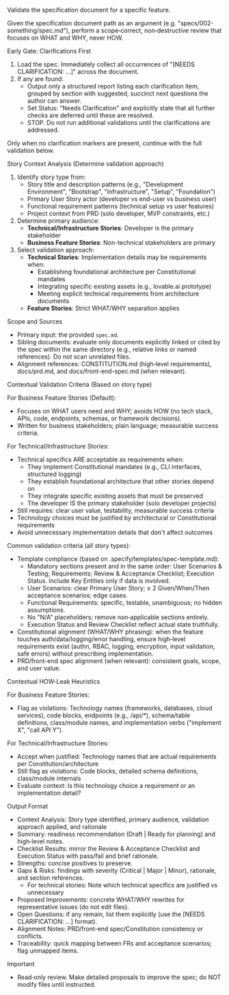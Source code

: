 Validate the specification document for a specific feature.

Given the specification document path as an argument (e.g.
"specs/002-something/spec.md"), perform a scope‑correct, non‑destructive review
that focuses on WHAT and WHY, never HOW.

Early Gate: Clarifications First

1. Load the spec. Immediately collect all occurrences of "[NEEDS CLARIFICATION:
   …]" across the document.
2. If any are found:
   - Output only a structured report listing each clarification item, grouped by
     section with suggested, succinct next questions the author can answer.
   - Set Status: "Needs Clarification" and explicitly state that all further
     checks are deferred until these are resolved.
   - STOP. Do not run additional validations until the clarifications are
     addressed.

Only when no clarification markers are present, continue with the full
validation below.

Story Context Analysis (Determine validation approach)

1. Identify story type from:
   - Story title and description patterns (e.g., "Development Environment",
     "Bootstrap", "Infrastructure", "Setup", "Foundation")
   - Primary User Story actor (developer vs end-user vs business user)
   - Functional requirement patterns (technical setup vs user features)
   - Project context from PRD (solo developer, MVP constraints, etc.)
2. Determine primary audience:
   - **Technical/Infrastructure Stories**: Developer is the primary stakeholder
   - **Business Feature Stories**: Non-technical stakeholders are primary
3. Select validation approach:
   - **Technical Stories**: Implementation details may be requirements when:
     - Establishing foundational architecture per Constitutional mandates
     - Integrating specific existing assets (e.g., lovable.ai prototype)
     - Meeting explicit technical requirements from architecture documents
   - **Feature Stories**: Strict WHAT/WHY separation applies

Scope and Sources

- Primary input: the provided `spec.md`.
- Sibling documents: evaluate only documents explicitly linked or cited by the
  spec within the same directory (e.g., relative links or named references). Do
  not scan unrelated files.
- Alignment references: CONSTITUTION.md (high‑level requirements), docs/prd.md,
  and docs/front-end-spec.md (when relevant).

Contextual Validation Criteria (Based on story type)

For Business Feature Stories (Default):

- Focuses on WHAT users need and WHY; avoids HOW (no tech stack, APIs, code,
  endpoints, schemas, or framework decisions).
- Written for business stakeholders; plain language; measurable success
  criteria.

For Technical/Infrastructure Stories:

- Technical specifics ARE acceptable as requirements when:
  - They implement Constitutional mandates (e.g., CLI interfaces, structured
    logging)
  - They establish foundational architecture that other stories depend on
  - They integrate specific existing assets that must be preserved
  - The developer IS the primary stakeholder (solo developer projects)
- Still requires: clear user value, testability, measurable success criteria
- Technology choices must be justified by architectural or Constitutional
  requirements
- Avoid unnecessary implementation details that don't affect outcomes

Common validation criteria (all story types):

- Template compliance (based on .specify/templates/spec-template.md):
  - Mandatory sections present and in the same order: User Scenarios & Testing;
    Requirements; Review & Acceptance Checklist; Execution Status. Include Key
    Entities only if data is involved.
  - User Scenarios: clear Primary User Story; ≥ 2 Given/When/Then acceptance
    scenarios; edge cases.
  - Functional Requirements: specific, testable, unambiguous; no hidden
    assumptions.
  - No "N/A" placeholders; remove non‑applicable sections entirely.
  - Execution Status and Review Checklist reflect actual state truthfully.
- Constitutional alignment (WHAT/WHY phrasing): when the feature touches
  auth/data/logging/error handling, ensure high‑level requirements exist (authn,
  RBAC, logging, encryption, input validation, safe errors) without prescribing
  implementation.
- PRD/front-end spec alignment (when relevant): consistent goals, scope, and
  user value.

Contextual HOW‑Leak Heuristics

For Business Feature Stories:

- Flag as violations: Technology names (frameworks, databases, cloud services),
  code blocks, endpoints (e.g., /api/\*), schema/table definitions, class/module
  names, and implementation verbs ("implement X", "call API Y").

For Technical/Infrastructure Stories:

- Accept when justified: Technology names that are actual requirements per
  Constitution/architecture
- Still flag as violations: Code blocks, detailed schema definitions,
  class/module internals
- Evaluate context: Is this technology choice a requirement or an implementation
  detail?

Output Format

- Context Analysis: Story type identified, primary audience, validation approach
  applied, and rationale
- Summary: readiness recommendation (Draft | Ready for planning) and high‑level
  notes.
- Checklist Results: mirror the Review & Acceptance Checklist and Execution
  Status with pass/fail and brief rationale.
- Strengths: concise positives to preserve.
- Gaps & Risks: findings with severity (Critical | Major | Minor), rationale,
  and section references.
  - For technical stories: Note which technical specifics are justified vs
    unnecessary
- Proposed Improvements: concrete WHAT/WHY rewrites for representative issues
  (do not edit files).
- Open Questions: if any remain, list them explicitly (use the [NEEDS
  CLARIFICATION: …] format).
- Alignment Notes: PRD/front-end spec/Constitution consistency or conflicts.
- Traceability: quick mapping between FRs and acceptance scenarios; flag
  unmapped items.

Important

- Read‑only review. Make detailed proposals to improve the spec; do NOT modify
  files until instructed.
